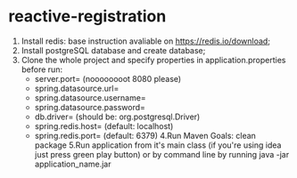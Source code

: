 # reactive-registration
1. Install redis: base instruction avaliable on https://redis.io/download;
2. Install postgreSQL database and create database;
3. Clone the whole project and specify properties in application.properties before run:
    * server.port= (noooooooot 8080 please)
    * spring.datasource.url=
    * spring.datasource.username=
    * spring.datasource.password=
    * db.driver= (should be: org.postgresql.Driver)
    * spring.redis.host= (default: localhost)
    * spring.redis.port= (default: 6379)
4.Run Maven Goals: clean package
5.Run application from it's main class (if you're using idea just press green play button) or by command line by running java -jar application_name.jar
